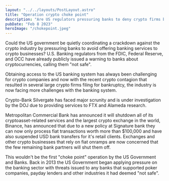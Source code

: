 ```yaml
---
layout: "../../layouts/PostLayout.astro"
title: "Operation crypto choke point"
description: "Are US regulators pressuring banks to deny crypto firms banking services?"
pubDate: "Feb 8 2023"
heroImage: "/chokepoint.jpeg"
---
```


Could the US government be quietly coordinating a crackdown against the crypto industry by pressuring banks to avoid offering banking services to crypto businesses? U.S. Banking regulators from the FDIC, Federal Reserve, and OCC have already publicly issued a warning to banks about cryptocurrencies, calling them "not safe". 

Obtaining access to the US banking system has always been challenging for crypto companies and now with the recent crypto contagion that resulted in several large crypto firms filing for bankruptcy, the industry is now facing more challenges with the banking system.

Crypto-Bank Silvergate has faced major scrunity and is under investigation by the DOJ due to providing services to FTX and Alameda research. 

Metropolitan Commercial Bank has announced it will shutdown all of its cryptoasset-related services and the largest crypto exchange in the world, Binance, has announced that due to a new policy at Signature bank they can now only process fiat transactions worth more than $100,000 and have also suspended USD bank transfers for it's retail clients. 
Exchanges and other crypto businesses that rely on fiat onramps are now concerned that the few remaining bank partners will shut them off. 

This wouldn't be the first "choke point" operation by the US Government and Banks. Back in 2013 the US Government began applying pressure on the banking sector with threats issued to any banks that supported poker companies, payday lenders and other industries it had deemed "not safe".
